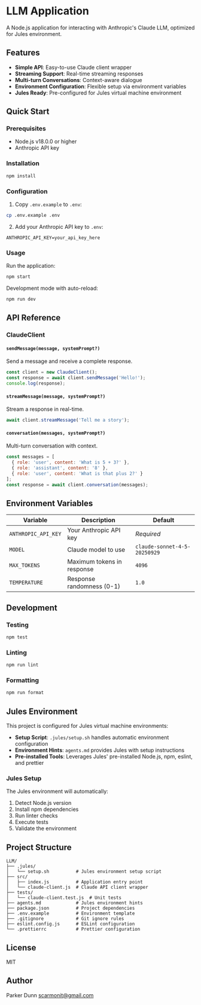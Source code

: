 # LLM Application

A Node.js application for interacting with Anthropic's Claude LLM, optimized for Jules environment.

## Features

- **Simple API**: Easy-to-use Claude client wrapper
- **Streaming Support**: Real-time streaming responses
- **Multi-turn Conversations**: Context-aware dialogue
- **Environment Configuration**: Flexible setup via environment variables
- **Jules Ready**: Pre-configured for Jules virtual machine environment

## Quick Start

### Prerequisites

- Node.js v18.0.0 or higher
- Anthropic API key

### Installation

```bash
npm install
```

### Configuration

1. Copy `.env.example` to `.env`:
```bash
cp .env.example .env
```

2. Add your Anthropic API key to `.env`:
```
ANTHROPIC_API_KEY=your_api_key_here
```

### Usage

Run the application:
```bash
npm start
```

Development mode with auto-reload:
```bash
npm run dev
```

## API Reference

### ClaudeClient

#### `sendMessage(message, systemPrompt?)`

Send a message and receive a complete response.

```javascript
const client = new ClaudeClient();
const response = await client.sendMessage('Hello!');
console.log(response);
```

#### `streamMessage(message, systemPrompt?)`

Stream a response in real-time.

```javascript
await client.streamMessage('Tell me a story');
```

#### `conversation(messages, systemPrompt?)`

Multi-turn conversation with context.

```javascript
const messages = [
  { role: 'user', content: 'What is 5 + 3?' },
  { role: 'assistant', content: '8' },
  { role: 'user', content: 'What is that plus 2?' }
];
const response = await client.conversation(messages);
```

## Environment Variables

| Variable | Description | Default |
|----------|-------------|---------|
| `ANTHROPIC_API_KEY` | Your Anthropic API key | *Required* |
| `MODEL` | Claude model to use | `claude-sonnet-4-5-20250929` |
| `MAX_TOKENS` | Maximum tokens in response | `4096` |
| `TEMPERATURE` | Response randomness (0-1) | `1.0` |

## Development

### Testing

```bash
npm test
```

### Linting

```bash
npm run lint
```

### Formatting

```bash
npm run format
```

## Jules Environment

This project is configured for Jules virtual machine environments:

- **Setup Script**: `.jules/setup.sh` handles automatic environment configuration
- **Environment Hints**: `agents.md` provides Jules with setup instructions
- **Pre-installed Tools**: Leverages Jules' pre-installed Node.js, npm, eslint, and prettier

### Jules Setup

The Jules environment will automatically:
1. Detect Node.js version
2. Install npm dependencies
3. Run linter checks
4. Execute tests
5. Validate the environment

## Project Structure

```
LLM/
├── .jules/
│   └── setup.sh          # Jules environment setup script
├── src/
│   ├── index.js          # Application entry point
│   └── claude-client.js  # Claude API client wrapper
├── tests/
│   └── claude-client.test.js  # Unit tests
├── agents.md             # Jules environment hints
├── package.json          # Project dependencies
├── .env.example          # Environment template
├── .gitignore            # Git ignore rules
├── eslint.config.js      # ESLint configuration
└── .prettierrc           # Prettier configuration
```

## License

MIT

## Author

Parker Dunn <scarmonit@gmail.com>
